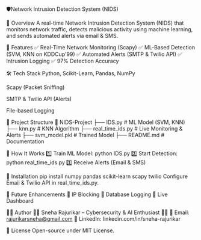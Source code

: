 🛡️Network Intrusion Detection System (NIDS)

📌 Overview
A real-time Network Intrusion Detection System (NIDS) that monitors network traffic, detects malicious activity using machine learning, and sends automated alerts via email & SMS.

🚀 Features
✅ Real-Time Network Monitoring (Scapy) ✅ ML-Based Detection (SVM, KNN on KDDCup'99) ✅ Automated Alerts (SMTP & Twilio API) ✅ Intrusion Logging ✅ 97% Detection Accuracy

🛠️ Tech Stack
Python, Scikit-Learn, Pandas, NumPy

Scapy (Packet Sniffing)

SMTP & Twilio API (Alerts)

File-based Logging

📂 Project Structure
📁 NIDS-Project
   ├── IDS.py  # ML Model (SVM, KNN)
   ├── knn.py  # KNN Algorithm
   ├── real_time_ids.py  # Live Monitoring & Alerts
   ├── svm_model.pkl  # Trained Model
   ├── README.md  # Documentation
   
📖 How It Works
1️⃣ Train ML Model: python IDS.py 2️⃣ Start Detection: python real_time_ids.py 3️⃣ Receive Alerts (Email & SMS)

📩 Installation
pip install numpy pandas scikit-learn scapy twilio
Configure Email & Twilio API in real_time_ids.py.

📌 Future Enhancements
🔹 IP Blocking 🔹 Database Logging 🔹 Live Dashboard

👨‍💻 Author
👩‍💻 Sneha Rajurikar – Cybersecurity & AI Enthusiast 🔐🤖
📧 Email: rajurikarsneha@gmail.com
📌 LinkedIn: linkedin.com/in/sneha-rajurikar

📜 License
Open-source under MIT License.